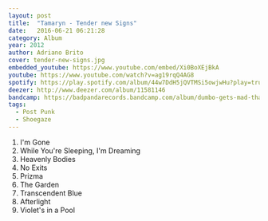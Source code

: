 ```yaml
---
layout: post
title:  "Tamaryn - Tender new Signs"
date:   2016-06-21 06:21:28
category: Album
year: 2012
author: Adriano Brito
cover: tender-new-signs.jpg
embedded_youtube: https://www.youtube.com/embed/Xi0BoXEjBkA
youtube: https://www.youtube.com/watch?v=ag19rqQ4AG8
spotify: https://play.spotify.com/album/44w7DdH5jQVTMSi5owjwHu?play=true&utm_source=open.spotify.com&utm_medium=open
deezer: http://www.deezer.com/album/11581146
bandcamp: https://badpandarecords.bandcamp.com/album/dumbo-gets-mad-thank-you-neil
tags:
  - Post Punk
  - Shoegaze
---
```


1. I'm Gone
2. While You're Sleeping, I'm Dreaming
3. Heavenly Bodies
4. No Exits
5. Prizma
6. The Garden
7. Transcendent Blue
8. Afterlight
9. Violet's in a Pool
